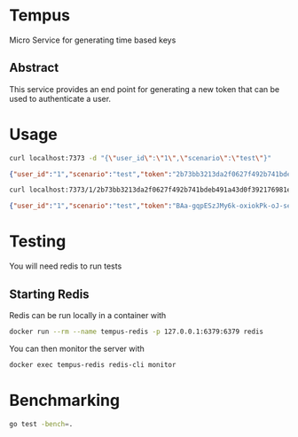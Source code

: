 # Tempus
Micro Service for generating time based keys
## Abstract
This service provides an end point for generating a new token that can be used to authenticate a user.
# Usage
```bash
curl localhost:7373 -d "{\"user_id\":\"1\",\"scenario\":\"test\"}"
```
```json
{"user_id":"1","scenario":"test","token":"2b73bb3213da2f0627f492b741bdeb491a43d0f392176981e4138924147ca0d7"}
```
```bash
curl localhost:7373/1/2b73bb3213da2f0627f492b741bdeb491a43d0f392176981e4138924147ca0d7
```

```json
{"user_id":"1","scenario":"test","token":"BAa-gqpESzJMy6k-oxiokPk-oJ-sejqzgmdSQ0pHXdz3dwTg9wXImWT3_hBKyhgS"}
```
# Testing
You will need redis to run tests
## Starting Redis
Redis can be run locally in a container with
```bash
docker run --rm --name tempus-redis -p 127.0.0.1:6379:6379 redis
```
You can then monitor the server with
```bash
docker exec tempus-redis redis-cli monitor
```
# Benchmarking
```bash
go test -bench=.
```
